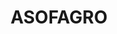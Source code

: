 ---
title: "ASOFAGRO"
url: /el-socorro-piedades-sur-san-ramon-de-alajuela/asofagro/
shop: Basteln
---